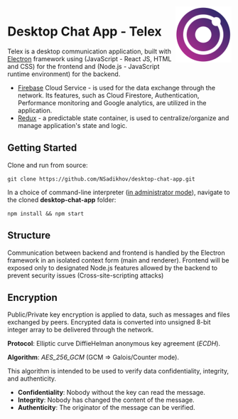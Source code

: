 <img align="right" width="25%" src="src/assets/images/telex-new.svg" />

# Desktop Chat App - Telex

Telex is a desktop communication application, built with [Electron](https://www.electronjs.org/) framework using (JavaScript - React JS, HTML and CSS) for the frontend and (Node.js - JavaScript runtime environment) for the backend. 

- [Firebase](https://firebase.google.com/) Cloud Service - is used for the data exchange through the network. Its features, such as Cloud Firestore, Authentication, Performance monitoring and Google analytics, are utilized in the application.
- [Redux](https://redux.js.org/) - a predictable state container, is used to centralize/organize and manage application's state and logic.

## Getting Started

Clone and run from source:
```
git clone https://github.com/NSadikhov/desktop-chat-app.git
```
In a choice of command-line interpreter (<u>in administrator mode</u>), navigate to the cloned **desktop-chat-app** folder:
```
npm install && npm start
```

## Structure

Communication between backend and frontend is handled by the Electron framework in an isolated context form (main and renderer). Frontend will
be exposed only to designated Node.js features allowed by the backend to prevent security issues (Cross-site-scripting attacks)

## Encryption

Public/Private key encryption is applied to data, such as messages and files exchanged by peers. 
Encrypted data is converted into unsigned 8-bit integer array to be delivered through the network.

**Protocol**: Elliptic curve DiffieHelman anonymous key agreement (_ECDH_).

**Algorithm**: _AES_256_GCM_ (GCM => Galois/Counter mode). 

This algorithm is intended to be used to verify data confidentiality, integrity, and authenticity. 
* **Confidentiality**: Nobody without the key can read the message. 
* **Integrity**: Nobody has changed the content of the message. 
* **Authenticity**: The originator of the message can be verified.
